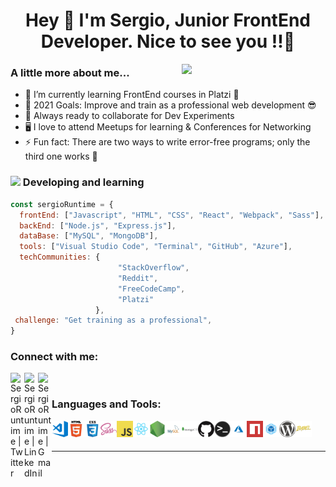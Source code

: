 <h1 align="center">Hey 👋 I'm Sergio, Junior FrontEnd Developer. Nice to see you !!🤗</h1>
<img align='right' src="https://blush.design/api/download?shareUri=iJweu2m-K&c=Bottom_0%7Eff4133_Hair_0%7E4a312c_Skin_0%7Eeac7a8_Top_0%7Ef2f2f2&w=800&h=800&fm=png" width="230">

### A little more about me... 

- 🌱  I’m currently learning FrontEnd courses in Platzi 💚 
- 🥅  2021 Goals: Improve and train as a professional web development 😎 
- 🚀  Always ready to collaborate for Dev Experiments
- 🖥  I love to attend Meetups for learning & Conferences for Networking
- ⚡  Fun fact: There are two ways to write error-free programs; only the third one works 🤣 


### <img src="https://media.giphy.com/media/jjaj7AdSQ9TWMmumbl/giphy.gif" width="40"> Developing and learning

```javascript
const sergioRuntime = {
  frontEnd: ["Javascript", "HTML", "CSS", "React", "Webpack", "Sass"],
  backEnd: ["Node.js", "Express.js"],
  dataBase: ["MySQL", "MongoDB"],
  tools: ["Visual Studio Code", "Terminal", "GitHub", "Azure"],
  techCommunities: {
                        "StackOverflow",
                        "Reddit",
                        "FreeCodeCamp",
                        "Platzi"
                   },
 challenge: "Get training as a professional",
}
```

### Connect with me:

[<img align="left" alt="SergioRuntime | Twitter" width="22px" src="https://cdn.jsdelivr.net/npm/simple-icons@v3/icons/twitter.svg" />][twitter]
[<img align="left" alt="SergioRuntime | LinkedIn" width="22px" src="https://cdn.jsdelivr.net/npm/simple-icons@v3/icons/linkedin.svg" />][linkedin]
<a href="mailto:sergiomga136@gmail.com"><img align="left" alt="SergioRuntime | Gmail" width="22px" src="https://cdn.jsdelivr.net/npm/simple-icons@3.13.0/icons/gmail.svg"/></a>

<br />

### Languages and Tools:

<img align="left" alt="Visual Studio Code" width="26px" src="https://raw.githubusercontent.com/github/explore/80688e429a7d4ef2fca1e82350fe8e3517d3494d/topics/visual-studio-code/visual-studio-code.png" />
<img align="left" alt="HTML5" width="26px" src="https://raw.githubusercontent.com/github/explore/80688e429a7d4ef2fca1e82350fe8e3517d3494d/topics/html/html.png" />
<img align="left" alt="CSS3" width="26px" src="https://raw.githubusercontent.com/github/explore/80688e429a7d4ef2fca1e82350fe8e3517d3494d/topics/css/css.png" />
<img align="left" alt="Sass" width="26px" src="https://raw.githubusercontent.com/github/explore/80688e429a7d4ef2fca1e82350fe8e3517d3494d/topics/sass/sass.png" />
<img align="left" alt="JavaScript" width="26px" src="https://raw.githubusercontent.com/github/explore/80688e429a7d4ef2fca1e82350fe8e3517d3494d/topics/javascript/javascript.png" />
<img align="left" alt="React" width="26px" src="https://raw.githubusercontent.com/github/explore/80688e429a7d4ef2fca1e82350fe8e3517d3494d/topics/react/react.png" />
<img align="left" alt="Node.js" width="26px" src="https://raw.githubusercontent.com/github/explore/80688e429a7d4ef2fca1e82350fe8e3517d3494d/topics/nodejs/nodejs.png" />
<img align="left" alt="MySQL" width="26px" src="https://raw.githubusercontent.com/github/explore/80688e429a7d4ef2fca1e82350fe8e3517d3494d/topics/mysql/mysql.png" />
<img align="left" alt="MongoDB" width="26px" src="https://raw.githubusercontent.com/github/explore/80688e429a7d4ef2fca1e82350fe8e3517d3494d/topics/mongodb/mongodb.png" />
<img align="left" alt="GitHub" width="26px" src="https://raw.githubusercontent.com/github/explore/78df643247d429f6cc873026c0622819ad797942/topics/github/github.png" />
<img align="left" alt="Terminal" width="26px" src="https://raw.githubusercontent.com/github/explore/80688e429a7d4ef2fca1e82350fe8e3517d3494d/topics/terminal/terminal.png" />
<img align="left" alt="Azure" width="26px" src="https://raw.githubusercontent.com/github/explore/80688e429a7d4ef2fca1e82350fe8e3517d3494d/topics/azure/azure.png" />
<img align="left" alt="Npm" width="26px" src="https://raw.githubusercontent.com/github/explore/80688e429a7d4ef2fca1e82350fe8e3517d3494d/topics/npm/npm.png" />
<img align="left" alt="Webpack" width="26px" src="https://raw.githubusercontent.com/github/explore/80688e429a7d4ef2fca1e82350fe8e3517d3494d/topics/webpack/webpack.png" />
<img align="left" alt="Wordpress" width="26px" src="https://raw.githubusercontent.com/github/explore/80688e429a7d4ef2fca1e82350fe8e3517d3494d/topics/wordpress/wordpress.png" />
<img align="left" alt="Babel" width="26px" src="https://raw.githubusercontent.com/github/explore/cb39e2385dfcec8a661d01bfacff6b1e33bbaa9d/topics/babel/babel.png" />

<br />
<br />

---

[twitter]: https://twitter.com/SrMaaRtIIn
[linkedin]: https://www.linkedin.com/in
